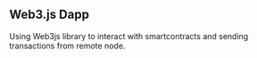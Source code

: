 ## Web3.js Dapp
Using Web3js library to interact with smartcontracts and sending transactions from remote node.